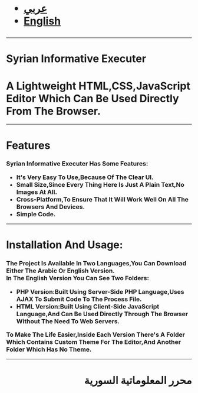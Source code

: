 <link rel="stylesheet" href="http://www.w3schools.com/lib/w3.css"/>
<h1>
<ul>
<li><a href="#ar">عربي</a><br></li>
<li><a href="#en">English</a></li>
</ul>
</h1>
<hr>
<h1 id="en">Syrian Informative Executer</h1>
<h1>
A Lightweight HTML,CSS,JavaScript Editor Which Can Be Used Directly From The Browser.<br>
</h1>
<hr>
<h1>Features</h1>
<h3>
Syrian Informative Executer Has Some Features:<br>
<ul>
<li>It's Very Easy To Use,Because Of The Clear UI.</li>
<li>Small Size,Since Every Thing Here Is Just A Plain Text,No Images At All.</li>
<li>Cross-Platform,To Ensure That It Will Work Well On All The Browsers And Devices.</li>
<li>Simple Code.</li>
</ul>
</h3>
<hr>
<h1>
Installation And Usage:
</h1>
<h3>
The Project Is Available In Two Languages,You Can Download Either The Arabic Or English Version.<br>
In The English Version You Can See Two Folders:<br>
<ul>
<li><b>PHP Version:</b>Built Using Server-Side PHP Language,Uses AJAX To Submit Code To The Process File.</li>
<li><b>HTML Version:</b>Built Using Client-Side JavaScript Language,And Can Be Used Directly Through The Browser Without The Need To Web Servers.</li>
</ul>
To Make The Life Easier,Inside Each Version There's A Folder Which Contains Custom Theme For The Editor,And Another Folder Which Has No Theme.
</h3>
<hr>
<div dir="rtl">
<h1 id="ar">محرر المعلوماتية السورية</h1>

</div>
